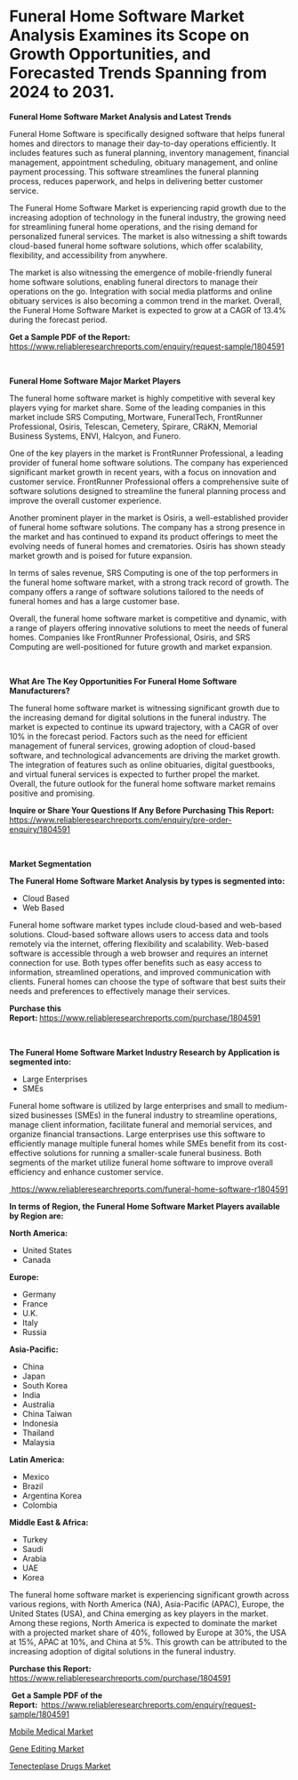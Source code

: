 <p><h1>Funeral Home Software Market Analysis Examines its Scope on Growth Opportunities, and Forecasted Trends Spanning from 2024 to 2031.</h1></p><p><strong>Funeral Home Software Market Analysis and Latest Trends</strong></p>
<p><p>Funeral Home Software is specifically designed software that helps funeral homes and directors to manage their day-to-day operations efficiently. It includes features such as funeral planning, inventory management, financial management, appointment scheduling, obituary management, and online payment processing. This software streamlines the funeral planning process, reduces paperwork, and helps in delivering better customer service.</p><p>The Funeral Home Software Market is experiencing rapid growth due to the increasing adoption of technology in the funeral industry, the growing need for streamlining funeral home operations, and the rising demand for personalized funeral services. The market is also witnessing a shift towards cloud-based funeral home software solutions, which offer scalability, flexibility, and accessibility from anywhere.</p><p>The market is also witnessing the emergence of mobile-friendly funeral home software solutions, enabling funeral directors to manage their operations on the go. Integration with social media platforms and online obituary services is also becoming a common trend in the market. Overall, the Funeral Home Software Market is expected to grow at a CAGR of 13.4% during the forecast period.</p></p>
<p><strong>Get a Sample PDF of the Report:&nbsp;</strong> <a href="https://www.reliableresearchreports.com/enquiry/request-sample/1804591">https://www.reliableresearchreports.com/enquiry/request-sample/1804591</a></p>
<p>&nbsp;</p>
<p><strong>Funeral Home Software Major Market Players</strong></p>
<p><p>The funeral home software market is highly competitive with several key players vying for market share. Some of the leading companies in this market include SRS Computing, Mortware, FuneralTech, FrontRunner Professional, Osiris, Telescan, Cemetery, Spirare, CRäKN, Memorial Business Systems, ENVI, Halcyon, and Funero.</p><p>One of the key players in the market is FrontRunner Professional, a leading provider of funeral home software solutions. The company has experienced significant market growth in recent years, with a focus on innovation and customer service. FrontRunner Professional offers a comprehensive suite of software solutions designed to streamline the funeral planning process and improve the overall customer experience.</p><p>Another prominent player in the market is Osiris, a well-established provider of funeral home software solutions. The company has a strong presence in the market and has continued to expand its product offerings to meet the evolving needs of funeral homes and crematories. Osiris has shown steady market growth and is poised for future expansion.</p><p>In terms of sales revenue, SRS Computing is one of the top performers in the funeral home software market, with a strong track record of growth. The company offers a range of software solutions tailored to the needs of funeral homes and has a large customer base.</p><p>Overall, the funeral home software market is competitive and dynamic, with a range of players offering innovative solutions to meet the needs of funeral homes. Companies like FrontRunner Professional, Osiris, and SRS Computing are well-positioned for future growth and market expansion.</p></p>
<p>&nbsp;</p>
<p><strong>What Are The Key Opportunities For Funeral Home Software Manufacturers?</strong></p>
<p><p>The funeral home software market is witnessing significant growth due to the increasing demand for digital solutions in the funeral industry. The market is expected to continue its upward trajectory, with a CAGR of over 10% in the forecast period. Factors such as the need for efficient management of funeral services, growing adoption of cloud-based software, and technological advancements are driving the market growth. The integration of features such as online obituaries, digital guestbooks, and virtual funeral services is expected to further propel the market. Overall, the future outlook for the funeral home software market remains positive and promising.</p></p>
<p><strong>Inquire or Share Your Questions If Any Before Purchasing This Report:</strong> <a href="https://www.reliableresearchreports.com/enquiry/pre-order-enquiry/1804591">https://www.reliableresearchreports.com/enquiry/pre-order-enquiry/1804591</a></p>
<p>&nbsp;</p>
<p><strong>Market Segmentation</strong></p>
<p><strong>The Funeral Home Software Market Analysis by types is segmented into:</strong></p>
<p><ul><li>Cloud Based</li><li>Web Based</li></ul></p>
<p><p>Funeral home software market types include cloud-based and web-based solutions. Cloud-based software allows users to access data and tools remotely via the internet, offering flexibility and scalability. Web-based software is accessible through a web browser and requires an internet connection for use. Both types offer benefits such as easy access to information, streamlined operations, and improved communication with clients. Funeral homes can choose the type of software that best suits their needs and preferences to effectively manage their services.</p></p>
<p><strong>Purchase this Report:&nbsp;</strong><a href="https://www.reliableresearchreports.com/purchase/1804591">https://www.reliableresearchreports.com/purchase/1804591</a></p>
<p>&nbsp;</p>
<p><strong>The Funeral Home Software Market Industry Research by Application is segmented into:</strong></p>
<p><ul><li>Large Enterprises</li><li>SMEs</li></ul></p>
<p><p>Funeral home software is utilized by large enterprises and small to medium-sized businesses (SMEs) in the funeral industry to streamline operations, manage client information, facilitate funeral and memorial services, and organize financial transactions. Large enterprises use this software to efficiently manage multiple funeral homes while SMEs benefit from its cost-effective solutions for running a smaller-scale funeral business. Both segments of the market utilize funeral home software to improve overall efficiency and enhance customer service.</p></p>
<p><a href="https://www.reliableresearchreports.com/funeral-home-software-r1804591">&nbsp;https://www.reliableresearchreports.com/funeral-home-software-r1804591</a></p>
<p><strong>In terms of Region, the Funeral Home Software Market Players available by Region are:</strong></p>
<p>
    <p> <strong> North America: </strong>
        <ul>
            <li>United States</li>
            <li>Canada</li>
        </ul>
        </p> 
    <p> <strong> Europe: </strong>
        <ul>
            <li>Germany</li>
            <li>France</li>
            <li>U.K.</li>
            <li>Italy</li>
            <li>Russia</li>
        </ul>
        </p> 
    <p> <strong> Asia-Pacific: </strong>
        <ul>
            <li>China</li>
            <li>Japan</li>
            <li>South Korea</li>
            <li>India</li>
            <li>Australia</li>
            <li>China Taiwan</li>
            <li>Indonesia</li>
            <li>Thailand</li>
            <li>Malaysia</li>
        </ul>
        </p> 
    <p> <strong> Latin America: </strong>
        <ul>
            <li>Mexico</li>
            <li>Brazil</li>
            <li>Argentina Korea</li>
            <li>Colombia</li>
        </ul>
        </p> 
    <p> <strong> Middle East & Africa: </strong>
        <ul>
            <li>Turkey</li>
            <li>Saudi</li>
            <li>Arabia</li>
            <li>UAE</li>
            <li>Korea</li>
        </ul>
    </p>
    </p>
<p><p>The funeral home software market is experiencing significant growth across various regions, with North America (NA), Asia-Pacific (APAC), Europe, the United States (USA), and China emerging as key players in the market. Among these regions, North America is expected to dominate the market with a projected market share of 40%, followed by Europe at 30%, the USA at 15%, APAC at 10%, and China at 5%. This growth can be attributed to the increasing adoption of digital solutions in the funeral industry.</p></p>
<p><strong>Purchase this Report: </strong><a href="https://www.reliableresearchreports.com/purchase/1804591">https://www.reliableresearchreports.com/purchase/1804591</a></p>
<p>&nbsp;<strong>Get a Sample PDF of the Report:&nbsp;&nbsp;</strong><a href="https://www.reliableresearchreports.com/enquiry/request-sample/1804591">https://www.reliableresearchreports.com/enquiry/request-sample/1804591</a></p>
<p><strong></strong></p>
<p><p><a href="https://github.com/theanastasiyah/Market-Research-Report-List-1/blob/main/mobile-medical-market.md">Mobile Medical Market</a></p><p><a href="https://github.com/lukmanduiky01/Market-Research-Report-List-1/blob/main/gene-editing-market.md">Gene Editing Market</a></p><p><a href="https://github.com/Gilanghao0/Market-Research-Report-List-1/blob/main/tenecteplase-drugs-market.md">Tenecteplase Drugs Market</a></p></p>